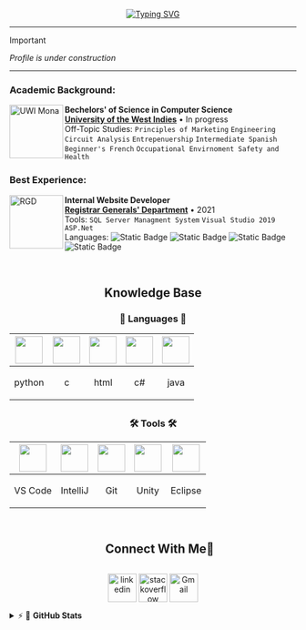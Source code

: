 <!--- <h5 align="center">🌐 Welcome | Bienvenido | Bienvenue | 환영합니다 | Salve 🌐</h5> --->

<p align="center">
  <a href="https://git.io/typing-svg"><img src="https://readme-typing-svg.herokuapp.com?font=Fira+Code&duration=2500&pause=1000&color=20AEE6&center=true&random=true&width=435&lines=%F0%9F%8C%90+Welcome!+%F0%9F%8C%90;%F0%9F%8C%90+%C2%A1Bienvenido!+%F0%9F%8C%90;%F0%9F%8C%90+Bienvenue!+%F0%9F%8C%90;%F0%9F%8C%90+%ED%99%98%EC%98%81%ED%95%A9%EB%8B%88%EB%8B%A4!+%F0%9F%8C%90;%F0%9F%8C%90+Salve!+%F0%9F%8C%90" alt="Typing SVG" /></a>
</p>

___
> [!Important]
> *Profile is under construction*
___

<!-- Experience Information-->
### Academic Background:
[<img align="left" height="94px" width="94px" alt="UWI Mona" src="https://upload.wikimedia.org/wikipedia/en/0/01/Coat_of_arms_of_the_University_of_the_West_Indies.png"/>](https://www.mona.uwi.edu/)
**Bechelors' of Science in Computer Science** \
[**University of the West Indies**](https://www.mona.uwi.edu/)  • In progress\
Off-Topic Studies: `Principles of Marketing` `Engineering Circuit Analysis` `Entrepenuership` 
`Intermediate Spanish` `Beginner's French` `Occupational Envirnoment Safety and Health`
<br>

### Best Experience:
[<img align="left" height="94px" width="94px" alt="RGD" src="https://jis.gov.jm/media/2020/06/rgd-logo.jpg"/>](https://www.rgd.gov.jm/)
**Internal Website Developer** \
[**Registrar Generals' Department**](https://www.rgd.gov.jm/)  • 2021\
Tools: `SQL Server Managment System` `Visual Studio 2019` `ASP.Net` <br>
Languages: ![Static Badge](https://img.shields.io/badge/JavaScript-%23F7DF1E?style=flat-square&logo=javascript&logoColor=white&color=yellow) ![Static Badge](https://img.shields.io/badge/HTML5-%23E34F26?style=flat-square&logo=html5&logoColor=white) ![Static Badge](https://img.shields.io/badge/PHP-%23777BB4?style=flat-square&logo=php&logoColor=white) ![Static Badge](https://img.shields.io/badge/CSS-%231572B6?style=flat-square&logo=css3&logoColor=white)

<br>

<!-- Tabulation of Knowledge-->
<h2 align="center">Knowledge Base</h2>

<h3 align="center"> 🧠 Languages 🧠 </h3>
<div align="center">

  
| <img align="center" height="48px" width="48px" src="https://skillicons.dev/icons?i=python"/> | <img align="center" height="48px" width="48px" src="https://skillicons.dev/icons?i=c"/> | <img align="center" height="48px" width="48px" src="https://skillicons.dev/icons?i=html"/> | <img align="center" height="48px" width="48px" src="https://skillicons.dev/icons?i=cs"/> | <img align="center" height="48px" width="48px" src="https://skillicons.dev/icons?i=java"/> 
|---|---|---|---|---
| <p align="center">python</p> | <p align="center">c</p> | <p align="center">html</p> | <p align="center">c#</p> | <p align="center">java</p> 


</div>

##

<h3 align="center"> 🛠️ Tools 🛠️ </h3>
<div align="center">


| <img align="center" height="48px" width="48px" src="https://skillicons.dev/icons?i=vscode"/> | <img align="center" height="48px" width="48px" src="https://skillicons.dev/icons?i=androidstudio"/> | <img align="center" height="48px" width="48px" src="https://skillicons.dev/icons?i=git"/> | <img align="center" height="48px" width="48px" src="https://skillicons.dev/icons?i=unity"/> | <img align="center" height="48px" width="48px" src="https://skillicons.dev/icons?i=eclipse"/>
|---|:---:|---|:---:|---
| <p align="center">VS Code</p> |  <p align="center">IntelliJ</p> | <p align="center">Git</p> | Unity | <p align="center">Eclipse</p> |

</div>

##

<!-- Connect with me -->
<!--h2 without bottom border-->
<div id="user-content-toc">
  <ul align="center">
    <summary><h2 style="display: inline-block">Connect With Me🤝</h2></summary>
  </ul>
</div>

<!--icons and links-->
<p align="center">
  
<a href="https://www.linkedin.com/in/javon-peart-55980620b/" target="blank">
  <img align="center" src="https://skillicons.dev/icons?i=linkedin" alt="linkedin" height="50" width="50"></a>

<a href="https://stackoverflow.com/users/22449316/j-peart" target="blank">
  <img align="center" src="https://skillicons.dev/icons?i=stackoverflow" alt="stackoverflow" height="50" width="50"/></a>

<a href="mailto:javonpeart@gmail.com" target="blank">
  <img align="center"src="https://skillicons.dev/icons?i=gmail" alt="Gmail" height="50" width="50"/></a>
</p>

<details>
    <summary>&#9889 🕋 <b>GitHub Stats</b></summary><br/>
<!--
[![Waren Gonzaga Github Stats](https://readme-stats.warengonzaga.com/api?username=warengonzaga&show_icons=true&count_private=true)](https://github.com/warengonzaga/github-readme-stats) [![Top Language](https://readme-stats.warengonzaga.com/api/top-langs?username=warengonzaga&layout=compact)](https://github.com/warengonzaga/github-readme-stats)
-->
</details>

